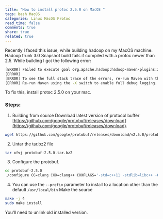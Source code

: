 ```yaml
---
title: "How to install protoc 2.5.0 on MacOS "
tags: bash MacOS
categories: Linux MacOS Protoc
read_time: false
comments: true
share: true
related: true  
---
```


Recently I faced this issue, while building hadoop on my MacOS machine. 
Hadoop trunk 3.0 Snapshot build fails if compiled with a protoc newer than 2.5. While building I got the following error:

```bash
[ERROR] Failed to execute goal org.apache.hadoop:hadoop-maven-plugins:3.1.0-SNAPSHOT:protoc (compile-protoc) on project hadoop-common: org.apache.maven.plugin.MojoExecutionException: protoc version is 'libprotoc 3.4.0', expected version is '2.5.0' -> [Help 1]
[ERROR] 
[ERROR] To see the full stack trace of the errors, re-run Maven with the -e switch.
[ERROR] Re-run Maven using the -X switch to enable full debug logging.
```

To fix this, install protoc 2.5.0 on your mac.

### Steps:

1. Building from source
Download latest version of protocol buffer [https://github.com/google/protobuf/releases/download](https://github.com/google/protobuf/releases/download).
```bash 
wget https://github.com/google/protobuf/releases/download/v2.5.0/protobuf-2.5.0.tar.bz2
```

2. Untar the tar.bz2 file
```bash
tar xfvj protobuf-2.5.0.tar.bz2
```

3. Configure the protobuf. 
 ```bash 
 cd protobuf-2.5.0
 ./configure CC=clang CXX=clang++ CXXFLAGS='-std=c++11 -stdlib=libc++ -O3 -g' LDFLAGS='-stdlib=libc++' LIBS="-lc++ -lc++abi"
 ```

4. You can use the `--prefix` parameter to install to a location other than the default `/usr/local/bin`
Make the source
```bash
make -j 4
sudo make install 
```
You'll need to unlink old installed version.


